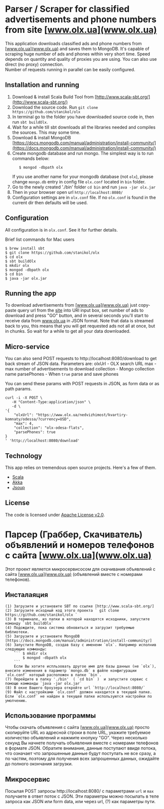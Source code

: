 # Parser / Scraper for classified advertisements and phone numbers from site [www.olx.ua](www.olx.ua)
This application downloads classified ads and phone numbers from [www.olx.ua](www.olx.ua)  and saves them to MongoDB.
It's capable of scraping huge number of ads and phones within very short time. 
Speed depends on quantity and quality of proxies you are using. You can also use direct (no proxy) connection.  
Number of requests running in parallel can be easily configured.   


## Installation and running
1. Download & install Scala Build Tool from [http://www.scala-sbt.org/](http://www.scala-sbt.org/)
2. Download the source code. Run ` git clone https://github.com/stanikol/olx `
3. In terminal go to the folder you have downloaded source code in, then run `sbt buildOlx`.
4. Wait for a while till sbt downloads all the libraries needed and compiles the sources. This may some time. 
5. Download & install MongoDB [https://docs.mongodb.com/manual/administration/install-community/](https://docs.mongodb.com/manual/administration/install-community/)
6. Create mongodb database and run mongo. The simplest way is to run commands below:
   ```$ mkdir olx 
      $ mongod -dbpath olx  
   ```
   If you use another name for your mongodb database (not `olx`), please change `mongo.db` entry in config file `olx.conf` located in `bin` folder.
7. Go to the newly created './bin' folder `cd bin`  and run `java -jar olx.jar`
8. Then in your browser open url `http://localhost:8080/` 
9. Configuration settings are in `olx.conf` file. If no `olx.conf` is found in the current dir then defaults will be used.


## Configuration
All configuration is in `olx.conf`. See it for further details.
    
Brief list commands for Mac users
```
$ brew install sbt
$ git clone https://github.com/stanikol/olx
$ cd olx
$ sbt buildOlx
$ mkdir olx 
$ mongod -dbpath olx 
$ cd bin
$ java -jar olx.jar
```

    
## Running the app
To download advertisements from [www.olx.ua](www.olx.ua) just copy-paste query url from the [site](www.olx.ua) into URl input 
box, set number of ads to download and press "GO" button, and in several seconds you'll start to receive 
data from www.olx.ua in JSON format. 
Note that data is streamed back to you, this means that you will get requested ads not all at once, but in chunks. 
So wait for a while to get all your data downloaded.

## Micro-service
You can also send POST requests to http://localhost:8080/download to get back stream of JSON data. 
Parameters are: 
    olxUrl - OLX search URL
    max - max number of advertisements to download
    collection - Mongo collection name
    parsePhones - When `true` parse and save phones

You can send these params with POST requests in JSON, as form data or as path params.
```
curl -i -X POST \
   -H "Content-Type:application/json" \
   -d \
'{      
    "olxUrl": "https://www.olx.ua/nedvizhimost/kvartiry-komnaty/odessa/?currency=USD",
    "max": 4,
    "collection": "olx-odesa-flats",
    "parsePhones": true
}
' 'http://localhost:8080/download'
```


## Technology

This app relies on tremendous open source projects. Here's a few of them.

* [Scala](http://www.scala-lang.org)
* [Akka](http://akka.io)
* [Jsoup](https://jsoup.org/)


## License

The code is licensed under [Apache License v2.0](http://www.apache.org/licenses/LICENSE-2.0).


# Парсер (Граббер, Скачиватель) объявлений и номеров телефонов с сайта [www.olx.ua](www.olx.ua) 

Этот проект является микросервисосом для скачивания объявлений с 
сайта [www.olx.ua](www.olx.ua) (объявлений вместе с номерами телефонов).

## Инсталаяция
    (1) Загрузите и установите SBT по ссылке [http://www.scala-sbt.org/]
    (2) Загрузите исходный код этого проекта ` git clone https://github.com/stanikol/olx `
    (3) В терминале, из папки в которой находятся исходники, запустите команду `sbt buildOlx`
    (4) Подождите, пока система обновиться и загрузит требуемые библиотеки.
    (5) Загрузите и установите MongoDB [https://docs.mongodb.com/manual/administration/install-community/]
    (6) Запустите MongoDB, создав базу с имененм `olx`. Например исполнив следующие комманды:
        ``` $ mkdir olx 
            $ mongod -dbpath olx  
        ```
        Если Вы хотите испльзовать другое имя для базы данных (не `olx`), внесите изменения в параметр `mongo.db` в файле конфигурации `olx.conf` который расположен в папке `bin`.
    (7) Перейдите в папку './bin'  ( `cd bin` )  и запустите сервис с помощю комманды `java -jar olx.jar`
    (8) В окне Вашего броузера откройте url `http://localhost:8080/`
    (9) Файл с настройками `olx.conf` должен находится в текущей папке. Если `olx.conf` не найден в текущей папке используются настройки по умолчению.
    
## Использование программы

Чтобы скачать объявления с сайта [www.olx.ua](www.olx.ua) просто скопируйте URL из 
адресной строки в поле URL, укажите требуемое количество объявлений и нажмите кнопуку "GO".
Через несколько секунд Вы начнете получать объявления вместе с номерами телефонов в формате JSON.
Обратите внимание, данные поступают ввиде потока, что означает что запрошенные данные будут поступать 
не все сразу, а по частям, поэтому для получения всех запрошенных данных, ожидайте до полного 
окончания загрузки.

## Микросервис

Посылая POST запросы http://localhost:8080/ с параметрами `url` и `max` получаете в ответ поток с JSON.
Эти параметры можно посылать в теле запроса как JSON или form data, или через url, (?) как параметры пути. 
 